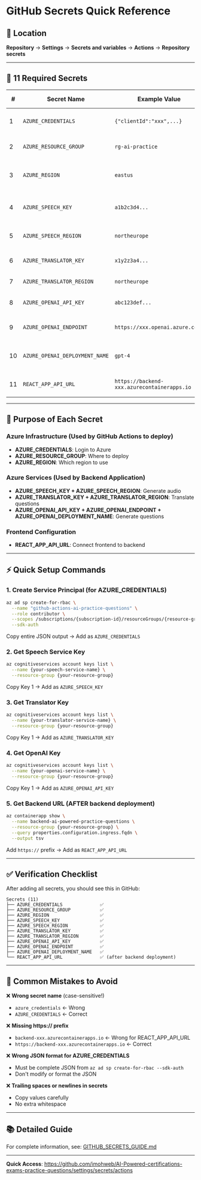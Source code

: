 # GitHub Secrets Quick Reference

## 📍 Location
**Repository** → **Settings** → **Secrets and variables** → **Actions** → **Repository secrets**

---

## 🔐 11 Required Secrets

| # | Secret Name | Example Value | Where to Get It |
|---|-------------|---------------|-----------------|
| 1 | `AZURE_CREDENTIALS` | `{"clientId":"xxx",...}` | `az ad sp create-for-rbac --sdk-auth` |
| 2 | `AZURE_RESOURCE_GROUP` | `rg-ai-practice` | Your Azure resource group name |
| 3 | `AZURE_REGION` | `eastus` | Azure region (e.g., eastus, westeurope) |
| 4 | `AZURE_SPEECH_KEY` | `a1b2c3d4...` | Speech Service → Keys and Endpoint |
| 5 | `AZURE_SPEECH_REGION` | `northeurope` | Speech Service → Location |
| 6 | `AZURE_TRANSLATOR_KEY` | `x1y2z3a4...` | Translator → Keys and Endpoint |
| 7 | `AZURE_TRANSLATOR_REGION` | `northeurope` | Translator → Location |
| 8 | `AZURE_OPENAI_API_KEY` | `abc123def...` | OpenAI → Keys and Endpoint |
| 9 | `AZURE_OPENAI_ENDPOINT` | `https://xxx.openai.azure.com/` | OpenAI → Endpoint URL |
| 10 | `AZURE_OPENAI_DEPLOYMENT_NAME` | `gpt-4` | OpenAI Studio → Deployment name |
| 11 | `REACT_APP_API_URL` | `https://backend-xxx.azurecontainerapps.io` | Get after backend deploys |

---

## 🎯 Purpose of Each Secret

### Azure Infrastructure (Used by GitHub Actions to deploy)
- **AZURE_CREDENTIALS**: Login to Azure
- **AZURE_RESOURCE_GROUP**: Where to deploy
- **AZURE_REGION**: Which region to use

### Azure Services (Used by Backend Application)
- **AZURE_SPEECH_KEY + AZURE_SPEECH_REGION**: Generate audio
- **AZURE_TRANSLATOR_KEY + AZURE_TRANSLATOR_REGION**: Translate questions
- **AZURE_OPENAI_API_KEY + AZURE_OPENAI_ENDPOINT + AZURE_OPENAI_DEPLOYMENT_NAME**: Generate questions

### Frontend Configuration
- **REACT_APP_API_URL**: Connect frontend to backend

---

## ⚡ Quick Setup Commands

### 1. Create Service Principal (for AZURE_CREDENTIALS)
```bash
az ad sp create-for-rbac \
  --name "github-actions-ai-practice-questions" \
  --role contributor \
  --scopes /subscriptions/{subscription-id}/resourceGroups/{resource-group} \
  --sdk-auth
```
Copy entire JSON output → Add as `AZURE_CREDENTIALS`

### 2. Get Speech Service Key
```bash
az cognitiveservices account keys list \
  --name {your-speech-service-name} \
  --resource-group {your-resource-group}
```
Copy Key 1 → Add as `AZURE_SPEECH_KEY`

### 3. Get Translator Key
```bash
az cognitiveservices account keys list \
  --name {your-translator-service-name} \
  --resource-group {your-resource-group}
```
Copy Key 1 → Add as `AZURE_TRANSLATOR_KEY`

### 4. Get OpenAI Key
```bash
az cognitiveservices account keys list \
  --name {your-openai-service-name} \
  --resource-group {your-resource-group}
```
Copy Key 1 → Add as `AZURE_OPENAI_API_KEY`

### 5. Get Backend URL (AFTER backend deployment)
```bash
az containerapp show \
  --name backend-ai-powered-practice-questions \
  --resource-group {your-resource-group} \
  --query properties.configuration.ingress.fqdn \
  --output tsv
```
Add `https://` prefix → Add as `REACT_APP_API_URL`

---

## ✅ Verification Checklist

After adding all secrets, you should see this in GitHub:

```
Secrets (11)
├── AZURE_CREDENTIALS              ✅
├── AZURE_RESOURCE_GROUP           ✅
├── AZURE_REGION                   ✅
├── AZURE_SPEECH_KEY               ✅
├── AZURE_SPEECH_REGION            ✅
├── AZURE_TRANSLATOR_KEY           ✅
├── AZURE_TRANSLATOR_REGION        ✅
├── AZURE_OPENAI_API_KEY           ✅
├── AZURE_OPENAI_ENDPOINT          ✅
├── AZURE_OPENAI_DEPLOYMENT_NAME   ✅
└── REACT_APP_API_URL              ✅ (after backend deployment)
```

---

## 🚨 Common Mistakes to Avoid

❌ **Wrong secret name** (case-sensitive!)
- `azure_credentials` ← Wrong
- `AZURE_CREDENTIALS` ← Correct

❌ **Missing https:// prefix**
- `backend-xxx.azurecontainerapps.io` ← Wrong for REACT_APP_API_URL
- `https://backend-xxx.azurecontainerapps.io` ← Correct

❌ **Wrong JSON format for AZURE_CREDENTIALS**
- Must be complete JSON from `az ad sp create-for-rbac --sdk-auth`
- Don't modify or format the JSON

❌ **Trailing spaces or newlines in secrets**
- Copy values carefully
- No extra whitespace

---

## 📚 Detailed Guide

For complete information, see: [GITHUB_SECRETS_GUIDE.md](GITHUB_SECRETS_GUIDE.md)

---

**Quick Access**: https://github.com/imohweb/AI-Powered-certifications-exams-practice-questions/settings/secrets/actions
